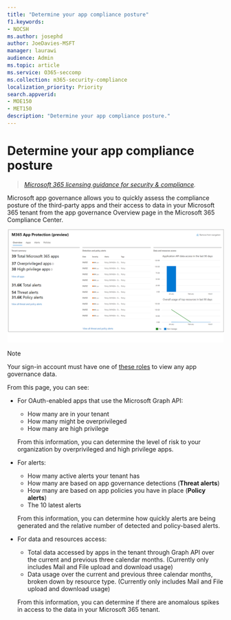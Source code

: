 ```yaml
---
title: "Determine your app compliance posture"
f1.keywords:
- NOCSH
ms.author: josephd
author: JoeDavies-MSFT
manager: laurawi
audience: Admin
ms.topic: article
ms.service: O365-seccomp
ms.collection: m365-security-compliance
localization_priority: Priority
search.appverid: 
- MOE150
- MET150
description: "Determine your app compliance posture."
---
```


# Determine your app compliance posture

>*[Microsoft 365 licensing guidance for security & compliance](https://aka.ms/ComplianceSD).*

Microsoft app governance allows you to quickly assess the compliance posture of the third-party apps and their access to data in your Microsoft 365 tenant from the app governance Overview page in the Microsoft 365 Compliance Center.

![The app governance overview page in the Microsoft 365 Compliance Center](..\media\manage-app-protection-governance\mapg-cc-overview.png)

>[!Note]
> Your sign-in account must have one of [these roles](app-governance-get-started.md#administrator-roles) to view any app governance data.
>

From this page, you can see:

- For OAuth-enabled apps that use the Microsoft Graph API:

  - How many are in your tenant
  - How many might be overprivileged
  - How many are high privilege

  From this information, you can determine the level of risk to your organization by overprivileged and high privilege apps.

- For alerts:

  - How many active alerts your tenant has
  - How many are based on app governance detections (**Threat alerts**)
  - How many are based on app policies you have in place (**Policy alerts**)
  - The 10 latest alerts

  From this information, you can determine how quickly alerts are being generated and the relative number of detected and policy-based alerts.

- For data and resources access:

  - Total data accessed by apps in the tenant through Graph API over the current and previous three calendar months. (Currently only includes Mail and File upload and download usage)
  - Data usage over the current and previous three calendar months, broken down by resource type. (Currently only includes Mail and File upload and download usage)

  From this information, you can determine if there are anomalous spikes in access to the data in your Microsoft 365 tenant.

